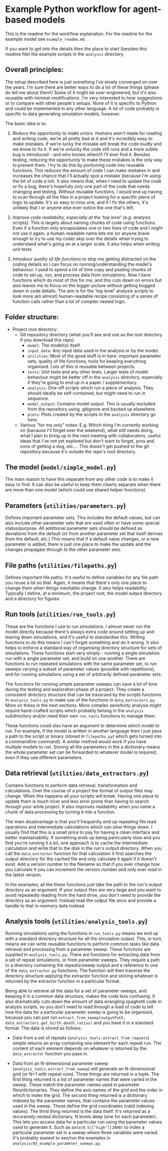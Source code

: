 # Example Python workflow for agent-based models
This is the readme for the workflow explanation. For the readme for the example model see `example_readme.md`.

If you want to get into the details then the place to start (besides this readme file) the example scripts in the `analysis` directory.


## Overall principles:
The setup described here is just something I've slowly converged on over the years. I'm sure there are better ways to do a lot of these things (please do tell me about them!) Some of it might be over-engineered, but it's also reusable with minimal modifications. I'm very interested to hear suggestions or to compare with other people's setups. None of it is specific to Python and could be implemented in any other language. A lot of code probably is specific to data generating simulation models, however.

The basic idea is to:

 1. _Reduce the opportunity to make errors._ Humans aren't made for reading and writing code, we're all pretty bad at it and it's incredibly easy to make mistakes. If we're lucky the mistake will break the code loudly and we know to fix it. If we're unlucky the code still runs and a more subtle bug is introduced - and who knows when/if I'll ever find it. Besides testing, reducing the opportunity to make these mistakes is the only way to prevent them. I try to do this by portioning code into reusable functions. This reduces the amount of code I can make mistakes in and increases the chance that I'll actually spot a mistake (because I'm using the bit of code a lot). It also means that, when I need to update the code or fix a bug, there's hopefully only one part of the code that needs changing and testing. Without reusable functions, I would end up having to scan through all the files in a project looking for a specific piece of logic to update. It's so easy to miss one, and if I fix the others, it's unlikely that I or anyone else ever notice the one that's left.

 2. _Improve code readability, especially at the 'top level' (e.g. analysis scripts)._ This is largely about naming chunks of code using functions. Even if a function only encapsulates one or two lines of code and I might not use it again, a human-readable name lets me (or anyone brave enough to try to use my code) skip over the details when trying to understand what's going on at a larger scale. It also helps when writing unit tests.

 3. _Introduce quality of life functions_ to stop me getting distracted on the coding details so I can focus on running/understanding the model's behaviour. I used to spend a lot of time copy and pasting chunks of code to set up, run, and process data from simulations. Now I have functions which do most of this for me, and this cuts down on errors but also leaves me to focus on the bigger picture without getting bogged down in code details. The aim is for the 'top level' analysis scripts to look more a(n almost) human-readable recipe consisting of a series of function calls rather than a lot of complex nested logic.



## Folder structure:
* Project root directory:
	* Git repository directory (what you'll see and use as the root directory if you download this repo)
		* `model`: The model(s) itself.
		* `input_data`: Any input data used in the analysis or by the model.
		* `utilities`: Most of the good stuff is in here: important parameter sets, quality of life functions, tools for keeping everything organised. Lots of this is reusable between projects.
		* `tests`: Unit tests and any other tests. Larger tests of model behaviour might be better off in the `analysis` directory, especially if they're going to end up in a paper / supplementary.
		* `analysis`: One-off scripts which run a piece of analysis. They should ideally be self-contained, but might need to run in sequence.
		* `model_output`: Contains model output. This is usually excluded from the repository using .gitignore and backed up elsewhere.
		* `plots`: Plots created by the scripts in the `analysis` directory go here.
	* Various "for me only" notes: E.g. Which thing I'm currently working on (because I'll forget over the weekend), what still needs doing, what I plan to bring up in the next meeting with collaborators, useful ideas that I've not yet explored but don't want to forget, pros and cons of getting a dog, etc.... This doesn't get pushed to the git repository because it's outside the repo's root directory.


## The model (`model/simple_model.py`)
The main reason to have this separate from any other code is to make it easy to find. It can also be useful to keep them clearly separate when there are more than one model (which could use shared helper functions).


## Parameters (`utilities/parameters.py`)
Defines important parameter sets. This includes the default values, but can also include other parameter sets that are used often or have some special status/purpose. All additional parameter sets should be defined as deviations from the default (or from another parameter set that itself derives from the default, etc.) This means that if a default value changes, or a new parameter is added, there is just one place to make the update and the changes propagate through to the other parameter sets.


## File paths (`utilities/filepaths.py`)
Defines important file paths. It's useful to define variables for any file path you reuse a lot so that. Again, it means that there's only one place to change them when things inevitable change. It also helps readability. Typically I define, at a minimum, the project root, the model output directory and a directory for figures.


## Run tools (`utilities/run_tools.py`)
These are the functions I use to run simulations. I almost never run the model directly because there's always extra code around setting up and tearing down simulations, and it's useful to standardise this. Writing functions to do this means I can't forget something and do it wrong. It also helps to enforce a standard way of organising directory structure for sets of simulations. These functions start very simply - running a single simulation run with a single parameter set, and build on one another. There are functions to run repeated simulations with the same parameter set, to run sweeps varying a subset of parameter values (possible with repetitions), and for running simulations using a set of arbitrarily defined parameter sets.

The functions for running simple parameter sweeps can save a lot of time during the testing and exploration phase of a project. They create a consistent directory structure that can be traversed by the scripts functions in `analysis_tools.py` to make use of the functions in `data_extractors.py`. More on these in the next sections. More complex sensitivity analysis might require hand-crafted scripts which probably belong in the `analysis` subdirectory and/or need their own  `run_tools` functions to manage them.

These functions could also have an argument to determine which model to run. For example, if the model is written in another language then I just pass a path to the script or binary (stored in `filepaths.py`) which gets turned into a commandline command). A similar method would work if you have multiple models to run. Storing all the parameters in the a dictionary means the whole parameter set can be forwarded to whatever model is required, even if they use different parameters.


## Data retrieval (`utilities/data_extractors.py`)
Contains functions to perform data retrieval, transformation and calculations. Over the course of a project the format of output files may change. When this happens all your scripts will break. Having one place to update them is much nicer and less error prone than having to search through your while project. It also improves readability when you name a chunk of data processing by turning it into a function.

The main disadvantage is that you'll frequently end up repeating file read operations and intermediate calculations which can slow things down. I usually find that this is a small price to pay for having a clean interface and better maintainability. If something ends up being particularly slow and you find you're running it a lot, one approach is to cache the intermediate calculation and write that to the disk in the run's output directory. When you call the `data_extractor` function for that calculation it first searches the output directory for the cached file and only calculate it again if it doesn't exist. Add a version number to the filename so that if you ever change how you calculate it you can increment the version number and only ever read in the latest version.

In the examples, all the these functions just take the path to the run's output directory as an argument. If your output files are very large and you want to avoid repeatedly reading from the hard drive, you don't need to provide the directory as an argument. Instead read the output file once and provide a handle to that in-memory data instead.


## Analysis tools (`utilities/analysis_tools.py`)
Running simulations using the functions in `run_tools.py` means we end up with a standard directory structure for all the simulation output. This, in turn, means we can write reusable functions to perform common tasks like data retrieval and processing from a parameter sweep. These functions are supplied in `analysis_tools.py`. There are functions for extracting data from a set of repeat simulations, or from parameter sweeps. They require a path to a directory containing the repeats/sweep output and a reference to one of the `data_extractor.py` functions. The function will then traverse the directory structure applying the extractor function and storing whatever is returned by the extractor function in a particular format.

Being able to retrieve all the data for a set of parameter sweeps, and keeping it in a common data structure, makes the code less confusing. It also dramatically cuts down the amount of data wrangling spaghetti code in analysis scripts, so you don't need to read through a load of code to tell how the data for a particular parameter sweep is going to be organised, because you can just run `extract_from_sweep(outputPath, data_extractors.get_birth_death_ratios)` and you have it in a standard format. The data is stored as follows:

 * Data from a set of repeats (`analysis_tools.extract_from_repeats`) simple returns an array containing one element for each repeat run. The content of each element depends on whatever is returned by the `data_extractor` function you pass in.

 * Data from an N-dimensional parameter sweep (`analysis_tools.extract_from_sweep`) will generate an N-dimensional grid (or N+1 with repeat runs). Three things are returned in a tuple. The first thing returned is a list of parameter names that were varied in the sweep. These match the parameter names used in parameter files/dictionaries. They define the axis names of the grid and the order in which to index the grid. The second thing returned is a dictionary indexed by the parameter names, that contains the parameter values used in the sweep. These define the grid coordinates (valid indexing values). The third thing returned is the data itself. It's returned as a recursively nested dictionary, N levels deep (one for each parameter). This lets you access data for a particular run using the parameter values used to generate it. Such as `data[0.5]["high"][2000]` to index a particular parameter set in a sweep where three variables were varied. It's probably easiest to see/run the examples in `analysis/03_example_parameter_sweeps.py`.
